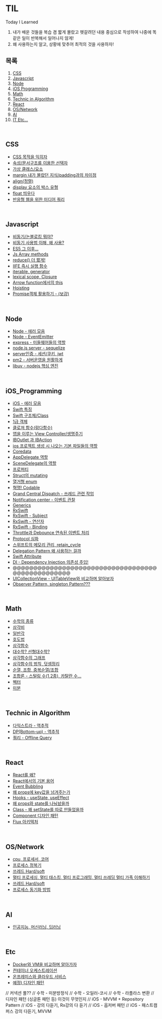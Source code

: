 # TIL
Today I Learned

1. 내가 배운 것들을 복습 겸 짧게 몰랐고 헷갈려던 내용 중심으로 작성하여 나중에 똑같은 일이 반복해서 일어나지 않게!  
2. 왜 사용하는지 알고, 상황에 맞추어 최적의 것을 사용하자!

## 목록
1. [CSS](#CSS)
2. [Javascript](#Javascript) 
3. [Node](#Node)
4. [iOS Programming](#iOS_Programming)
5. [Math](#Math)
6. [Technic in Algorithm](#Technic-in-Algorithm)
7. [React](#React)
8. [OS/Network](#OS/Network)
9. [AI](#AI)
10. [IT Etc...](#Etc)

<br>

## CSS
- [CSS 목적을 익히자](https://github.com/RokwonK/til/blob/master/CSS/what_is_css.md)
- [속성/문서구조를 이용한 선택자](https://github.com/RokwonK/til/blob/master/CSS/attribute_selector.md)
- [가상 클래스/요소](https://github.com/RokwonK/til/blob/master/CSS/pseudo_class.md)
- [margin 내가 몰랐던 지식/padding과의 차이점](https://github.com/RokwonK/til/blob/master/CSS/margin.md)
- [align(정렬)](https://github.com/RokwonK/til/blob/master/CSS/align.md)
- [display 요소의 박스 유형](https://github.com/RokwonK/til/blob/master/CSS/display.md)
- [float 띄우다](https://github.com/RokwonK/til/blob/master/CSS/float.md)
- [반응형 웹을 위한 미디어 쿼리](https://github.com/RokwonK/til/blob/master/CSS/media_query.md)

<br>

## Javascript
- [비동기/논블로킹 뭐야?](https://github.com/RokwonK/til/blob/master/Javascript/async_nonblocking.md)
- [비동기 사용법 이해, 왜 사용?](https://github.com/RokwonK/til/blob/master/Javascript/use_async.md)
- [ES5 그 이후...](https://github.com/RokwonK/til/blob/master/Javascript/es5_subsequent.md)
- [Js Array methods](https://github.com/RokwonK/til/blob/master/Javascript/js_array_methods.md)
- [reduce() 더 짧게!](https://github.com/RokwonK/til/blob/master/Javascript/reduce.md)
- [IIFE 즉시 실행 함수](https://github.com/RokwonK/til/blob/master/Javascript/iife.md)
- [iterable, generator](https://github.com/RokwonK/til/blob/master/Javascript/iterable_generator.md)
- [lexical scope, Closure](https://github.com/RokwonK/til/blob/master/Javascript/lexical_closure.md)
- [Arrow function에서의 this](https://github.com/RokwonK/til/blob/master/Javascript/this_in_arrow.md)
- [Hoisting](https://github.com/RokwonK/til/blob/master/Javascript/hoisting.md)
- [Promise객체 활용하기 - (보강)](https://github.com/RokwonK/til/blob/master/Javascript/promise.md)

<br>

## Node
- [Node - 에러 모음](https://github.com/RokwonK/til/blob/master/Node/error.md)
- [Node - EventEmitter](https://github.com/RokwonK/til/blob/master/Node/node_eventemitter.md)
- [express - 미들웨어들의 역할](https://github.com/RokwonK/til/blob/master/Node/express_middleware.md)
- [node.js server - sequelize](https://github.com/RokwonK/til/blob/master/Node/sequelize.md)
- [server인증 - 세션/쿠키, jwt](https://github.com/RokwonK/til/blob/master/Node/jwt.md)
- [pm2 - 서버운영을 원활하게](https://github.com/RokwonK/til/blob/master/Node/pm2.md)
- [libuv - nodejs 핵심 엔진](https://github.com/RokwonK/til/blob/master/Node/libuv.md)

<br>


## iOS_Programming 
- [iOS - 에러 모음](https://github.com/RokwonK/til/blob/master/IOS/error.md)
- [Swift 특징](https://github.com/RokwonK/til/blob/master/IOS/swift.md)
- [Swift 구조체/Class](https://github.com/RokwonK/til/blob/master/iOS/swift_class.md)
- [1급 객체](https://github.com/RokwonK/til/blob/master/IOS/first_class_object.md)
- [클로져 함수(람다함수)](https://github.com/RokwonK/til/blob/master/IOS/closure.md)
- [앱을 이루는 View Controller/생명주기](https://github.com/RokwonK/til/blob/master/iOS/view_controller.md)
- [IBOutlet 과 IBAction](https://github.com/RokwonK/til/blob/master/IOS/ib.md)
- [ios 프로젝트 생성 시 나오는 기본 파일들의 역할](https://github.com/RokwonK/til/blob/master/iOS_Programming/basic_file.md)
- [Coredata](https://github.com/RokwonK/til/blob/master/IOS/coredata.md)
- [AppDelegate 역할](https://github.com/RokwonK/til/blob/master/IOS/appdelegate.md)
- [SceneDelegate의 역할](https://github.com/RokwonK/til/blob/master/IOS/scenedelegate.md)
- [프로퍼티](https://github.com/RokwonK/til/blob/master/iOS/property.md)
- [Struct의 mutating](https://github.com/RokwonK/til/blob/master/iOS/mutating_of_struct.md)
- [열거형 enum](https://github.com/RokwonK/til/blob/master/iOS/enum.md)
- [혁명! Codable](https://github.com/RokwonK/til/blob/master/iOS/codable.md)
- [Grand Central Dispatch - 쓰레드 관련 작업](https://github.com/RokwonK/til/blob/master/iOS/gcd.md)
- [Notification center - 이벤트 관찰](https://github.com/RokwonK/til/blob/master/iOS/notification_center.md)
- [Generics](https://github.com/RokwonK/til/blob/master/iOS/generic.md)
- [RxSwift](https://github.com/RokwonK/til/blob/master/IOS/rxswift.md)
- [RxSwift - Subject](https://github.com/RokwonK/til/blob/master/IOS/rxswift_subject.md)
- [RxSwift - 연산자](https://github.com/RokwonK/til/blob/master/IOS/rxswift_operators.md)
- [RxSwift - Binding](https://github.com/RokwonK/til/blob/master/IOS/rxswift_binding.md)
- [Throttle과 Debounce 연속된 이벤트 처리](https://github.com/RokwonK/til/blob/master/IOS/throttle_and_debounce.md)
- [Protocol 심화](https://github.com/RokwonK/til/blob/master/IOS/deep_protocol.md)
- [스위프트의 메모리 관리, retain_cycle](https://github.com/RokwonK/til/blob/master/IOS/swift_memory_management.md)
- [Delegation Pattern 왜 사용하는 걸까](https://github.com/RokwonK/til/blob/master/IOS/delegation_pattern.md)
- [Swift Attribute](https://github.com/RokwonK/til/blob/master/IOS/swift_attributes.md)
- [DI - Dependency Injection 의존성 주입!](https://github.com/RokwonK/til/blob/master/IOS/Dependency_Injection.md)
- @@@@@@@@@@@@@@@@@@@@@@@@@@@@@@@@@@@@@@@@@@@@@@@@@
- [UICollectionView - UITableView와 비교하며 알아보자](https://github.com/RokwonK/til/blob/master/IOS/uicollectionview.md)
- [Observer Pattern, singleton Pattern??? ](https://github.com/RokwonK/til/blob/master/IOS/observer_pattern.md)


<br>

## Math
- [수학의 종류](https://github.com/RokwonK/til/blob/master/Math/typeOfMath.md)
- [삼각비](https://github.com/RokwonK/til/blob/master/Math/삼각비.md)
- [일반각](https://github.com/RokwonK/til/blob/master/Math/일반각.md)
- [호도법](https://github.com/RokwonK/til/blob/master/Math/호도법.md)
- [삼각함수](https://github.com/RokwonK/til/blob/master/Math/삼각함수.md)
- [대수학? 선형대수학?](https://github.com/RokwonK/til/blob/master/Math/대수학_선형.md)
- [삼각함수의 그래프](https://github.com/RokwonK/til/blob/master/Math/삼각함수_그래프.md)
- [삼각함수의 법칙, 덧셈정리](https://github.com/RokwonK/til/blob/master/Math/삼각함수_법칙_정리.md)
- [순열, 조합, 중복순열/조합](https://github.com/RokwonK/til/blob/master/Math/조합론_1.md)
- [조합론 - 스털링 수(1,2종), 카탈란 수...](https://github.com/RokwonK/til/blob/master/Math/조합론.md)
- [벡터](https://github.com/RokwonK/til/blob/master/Math/조합론.md)
- [미분](https://github.com/RokwonK/til/blob/master/Math/미분.md)

<br>

## Technic in Algorithm
- [다익스트라 - 역추적](https://github.com/RokwonK/til/blob/master/Technic/다익스트라_역추적.md)
- [DP(Bottom-up) - 역추적](https://github.com/RokwonK/til/blob/master/Technic/DP_역추적.md)
- [쿼리 - Offline Query](https://github.com/RokwonK/til/blob/master/Technic/offline_query.md)


<br/>

## React
- [React를 왜?](https://github.com/RokwonK/til/blob/master/React/why_react.md)
- [React에서의 기본 용어](https://github.com/RokwonK/til/blob/master/React/basic_word_in_react.md)
- [Event Bubbling](https://github.com/RokwonK/til/blob/master/React/event_bubbling.md)
- [왜 props에 key값을 넘겨주는가](https://github.com/RokwonK/til/blob/master/React/props_key.md)
- [Hooks - useState, useEffect](https://github.com/RokwonK/til/blob/master/React/hooks.md)
- [왜 props와 state를 나눠놨을까](https://github.com/RokwonK/til/blob/master/React/props_state.md)
- [Class - 왜 setState를 따로 만들었을까](https://github.com/RokwonK/til/blob/master/React/why_setstate.md)
- [Component 디자인 패턴](https://github.com/RokwonK/til/blob/master/React/component_design_pattern.md)
- [Flux 아키텍처](https://github.com/RokwonK/til/blob/master/React/flux_architecture.md)

<br>

## OS/Network
- [cpu, 프로세서, 코어](https://github.com/RokwonK/til/blob/master/OS/cpu.md)
- [프로세스 정복기](https://github.com/RokwonK/til/blob/master/OS/process.md)
- [쓰레드 Hard/soft](https://github.com/RokwonK/til/blob/master/OS/thread.md)
- [멀티 프로세싱, 멀티 태스킹, 멀티 프로그래밍, 멀티 쓰레딩 멀티 가족 이해하기](https://github.com/RokwonK/til/blob/master/OS/multi_family.md)
- [쓰레드 Hard/soft](https://github.com/RokwonK/til/blob/master/OS/cpu_scheduling.md)
- [프로세스 동기화 방법](https://github.com/RokwonK/til/blob/master/OS/process_sync.md)

<br>

## AI
- [인공지능, 머신러닝, 딥러닝](https://github.com/RokwonK/til/blob/master/AI/ai_ml_dl.md)

<br>

## Etc
- [Docker와 VM을 비교하며 알아가자](https://github.com/RokwonK/til/blob/master/Etc/docker.md)
- [컨테이너 오케스트레이션](https://github.com/RokwonK/til/blob/master/Etc/containerOrchestration.md)
- [온프레미스와 클라우드 서비스](https://github.com/RokwonK/til/blob/master/Etc/onPremisesCloudService.md)
- [예정) 디자인 패턴](https://github.com/RokwonK/til/blob/master/Etc/design_pattern.md)





// 커넥션 풀??
// 수학 - 미분방정식
// 수학 - 오일러-코시
// 수학 - 라플라스 변환
// 디자인 패턴 (싱글톤 패턴 등) 이것이 무엇인지
// iOS - MVVM + Repository Pattern
// iOS - 강의 다듣기, Rx강의 다 듣기
// iOS - 옵저버 패턴
// iOS - 패스트캠퍼스 강의 다듣기, MVVM